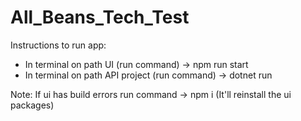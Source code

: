 # All_Beans_Tech_Test

Instructions to run app:

* In terminal on path UI (run command) -> npm run start
* In terminal on path API project (run command) -> dotnet run

Note: If ui has build errors run command -> npm i (It'll reinstall the ui packages)
